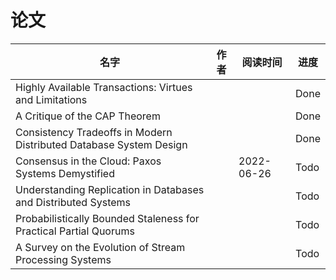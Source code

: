 # 论文

| 名字                                                         | 作者 | 阅读时间   | 进度 |
| ------------------------------------------------------------ | ---- | ---------- | ---- |
| Highly Available Transactions: Virtues and Limitations       |      |            | Done |
| A Critique of the CAP Theorem                                |      |            | Done |
| Consistency Tradeoffs in Modern Distributed Database System Design |      |            | Done |
| Consensus in the Cloud: Paxos Systems Demystified            |      | 2022-06-26 | Todo |
| Understanding Replication in Databases and Distributed Systems |      |            | Todo |
| Probabilistically Bounded Staleness for Practical Partial Quorums |      |            | Todo |
| A Survey on the Evolution of Stream Processing Systems       |      |            | Todo |

